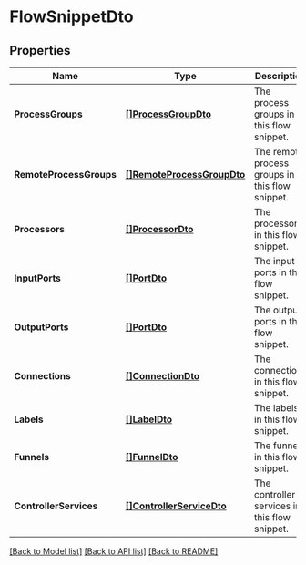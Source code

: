 # FlowSnippetDto

## Properties
Name | Type | Description | Notes
------------ | ------------- | ------------- | -------------
**ProcessGroups** | [**[]ProcessGroupDto**](ProcessGroupDTO.md) | The process groups in this flow snippet. | [optional] [default to null]
**RemoteProcessGroups** | [**[]RemoteProcessGroupDto**](RemoteProcessGroupDTO.md) | The remote process groups in this flow snippet. | [optional] [default to null]
**Processors** | [**[]ProcessorDto**](ProcessorDTO.md) | The processors in this flow snippet. | [optional] [default to null]
**InputPorts** | [**[]PortDto**](PortDTO.md) | The input ports in this flow snippet. | [optional] [default to null]
**OutputPorts** | [**[]PortDto**](PortDTO.md) | The output ports in this flow snippet. | [optional] [default to null]
**Connections** | [**[]ConnectionDto**](ConnectionDTO.md) | The connections in this flow snippet. | [optional] [default to null]
**Labels** | [**[]LabelDto**](LabelDTO.md) | The labels in this flow snippet. | [optional] [default to null]
**Funnels** | [**[]FunnelDto**](FunnelDTO.md) | The funnels in this flow snippet. | [optional] [default to null]
**ControllerServices** | [**[]ControllerServiceDto**](ControllerServiceDTO.md) | The controller services in this flow snippet. | [optional] [default to null]

[[Back to Model list]](../README.md#documentation-for-models) [[Back to API list]](../README.md#documentation-for-api-endpoints) [[Back to README]](../README.md)

